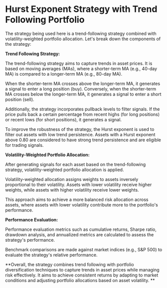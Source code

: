 # Hurst Exponent Strategy with Trend Following Portfolio
The strategy being used here is a trend-following strategy combined with volatility-weighted portfolio allocation. Let's break down the components of the strategy:

**Trend Following Strategy:**

The trend-following strategy aims to capture trends in asset prices. It is based on moving averages (MAs), where a shorter-term MA (e.g., 40-day MA) is compared to a longer-term MA (e.g., 80-day MA).

When the shorter-term MA crosses above the longer-term MA, it generates a signal to enter a long position (buy). Conversely, when the shorter-term MA crosses below the longer-term MA, it generates a signal to enter a short position (sell).

Additionally, the strategy incorporates pullback levels to filter signals. If the price pulls back a certain percentage from recent highs (for long positions) or recent lows (for short positions), it generates a signal.

To improve the robustness of the strategy, the Hurst exponent is used to filter out assets with low trend persistence. Assets with a Hurst exponent above 0.80 are considered to have strong trend persistence and are eligible for trading signals.



**Volatility-Weighted Portfolio Allocation:**

After generating signals for each asset based on the trend-following strategy, volatility-weighted portfolio allocation is applied.

Volatility-weighted allocation assigns weights to assets inversely proportional to their volatility. Assets with lower volatility receive higher weights, while assets with higher volatility receive lower weights.

This approach aims to achieve a more balanced risk allocation across assets, where assets with lower volatility contribute more to the portfolio's performance.



**Performance Evaluation:**

Performance evaluation metrics such as cumulative returns, Sharpe ratio, drawdown analysis, and annualized metrics are calculated to assess the strategy's performance.

Benchmark comparisons are made against market indices (e.g., S&P 500) to evaluate the strategy's relative performance.


**Overall, the strategy combines trend following with portfolio diversification techniques to capture trends in asset prices while managing risk effectively. It aims to achieve consistent returns by adapting to market conditions and adjusting portfolio allocations based on asset volatility.
**

